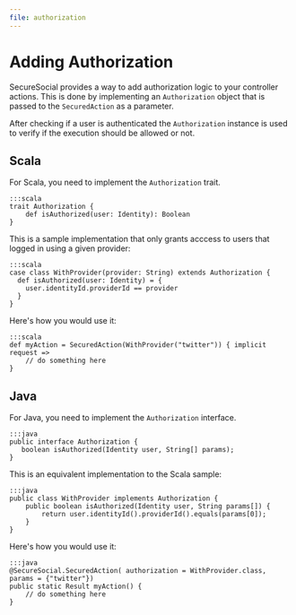 ```yaml
---
file: authorization
---
```

# Adding Authorization

SecureSocial provides a way to add authorization logic to your controller actions.  This is done by implementing an `Authorization` object that is passed to the `SecuredAction` as a parameter.

After checking if a user is authenticated the `Authorization` instance is used to verify if the execution should be allowed or not.

## Scala

For Scala, you need to implement the `Authorization` trait.

	:::scala
	trait Authorization {		
		def isAuthorized(user: Identity): Boolean
	}

This is a sample implementation that only grants acccess to users that logged in using a given provider:

	:::scala
	case class WithProvider(provider: String) extends Authorization {
	  def isAuthorized(user: Identity) = {
	    user.identityId.providerId == provider
	  }
	}

Here's how you would use it:

	:::scala
	def myAction = SecuredAction(WithProvider("twitter")) { implicit request =>
		// do something here
	}

## Java

For Java, you need to implement the `Authorization` interface.

	:::java
	public interface Authorization {
 	   boolean isAuthorized(Identity user, String[] params);
	}

This is an equivalent implementation to the Scala sample:

	:::java
	public class WithProvider implements Authorization {
	    public boolean isAuthorized(Identity user, String params[]) {
	        return user.identityId().providerId().equals(params[0]);
	    }
	}

Here's how you would use it:

	:::java
	@SecureSocial.SecuredAction( authorization = WithProvider.class, params = {"twitter"})
    public static Result myAction() {
        // do something here
    }
